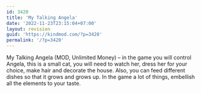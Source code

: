 ```yaml
---
id: 3420
title: 'My Talking Angela'
date: '2022-11-23T23:15:04+07:00'
layout: revision
guid: 'https://kindmod.com/?p=3420'
permalink: '/?p=3420'
---
```


My Talking Angela (MOD, Unlimited Money) – in the game you will control Angela, this is a small cat, you will need to watch her, dress her for your choice, make hair and decorate the house. Also, you can feed different dishes so that it grows and grows up. In the game a lot of things, embellish all the elements to your taste.